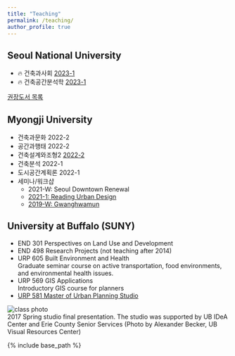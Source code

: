 ```yaml
---
title: "Teaching"
permalink: /teaching/
author_profile: true
---
```


## Seoul National University
* 🔥 건축과사회 [2023-1](https://bumjoon.notion.site/Architecture-Society-330cb7104c7144c79df44303366571b3)
* 🔥 건축공간분석학 [2023-1](https://bumjoon.notion.site/Spatial-Analysis-4e01da37619f4620931130f69c04c1f3)

[권장도서 목록](https://bumjoon.notion.site/3d46b23d9e9e465894f808ec2d3eda09)

## Myongji University
* 건축과문화 2022-2
* 공간과행태 2022-2
* 건축설계와조형2 [2022-2](https://docs.google.com/presentation/d/1SF92qcZyFHsC1hekNH3kFlXDSw9Nho9Uur6wGzNl39c/edit?usp=sharing)
* 건축분석 2022-1
* 도시공간계획론 2022-1
* 세미나/워크샵
    * 2021-W: Seoul Downtown Renewal
    * [2021-1: Reading Urban Design](https://docs.google.com/document/d/1Oj4S2sXJaaYarjdw0za7M0gA4uGeNWp5x7L78BINif0/edit?usp=sharing)
    * [2019-W: Gwanghwamun](https://docs.google.com/document/d/1Hil4O356NuZoOrPqeXTfwnCR9GHZIO1Mlo0PgSlCTtc/edit?usp=sharing)

## University at Buffalo (SUNY)
* END 301 Perspectives on Land Use and Development
* END 498 Research Projects (not teaching after 2014)
* URP 605 Built Environment and Health  
  Graduate seminar course on active transportation, food environments, and environmental health issues.
* URP 569 GIS Applications  
  Introductory GIS course for planners
* [URP 581 Master of Urban Planning Studio](studio)

![class photo](/images/agefriendly.png)  
2017 Spring studio final presentation. The studio was supported by UB IDeA Center and Erie County Senior Services (Photo by Alexander Becker, UB Visual Resources Center)


{% include base_path %}

<!--
{% for post in site.teaching reversed %}
  {% include archive-single.html %}
{% endfor %}
-->
